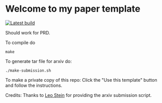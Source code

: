 # Welcome to my paper template

[![Latest build](https://img.shields.io/badge/PDF-latest-orange.svg?style=flat)](../pdflatex/paper/paper.pdf)

Should work for PRD.

To compile do
```shell
make
```

To generate tar file for arxiv do:
```shell
./make-submission.sh
```

To make a private copy of this repo:
Click the "Use this template" button and follow the instructions.

Credits: Thanks to [Leo Stein](https://duetosymmetry.com/) for providing the
arxiv submission script.
